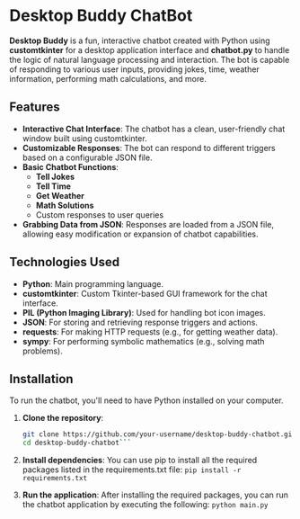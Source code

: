 # Desktop Buddy ChatBot

**Desktop Buddy** is a fun, interactive chatbot created with Python using **customtkinter** for a desktop application interface and **chatbot.py** to handle the logic of natural language processing and interaction. The bot is capable of responding to various user inputs, providing jokes, time, weather information, performing math calculations, and more.

## Features

- **Interactive Chat Interface**: The chatbot has a clean, user-friendly chat window built using customtkinter.
- **Customizable Responses**: The bot can respond to different triggers based on a configurable JSON file.
- **Basic Chatbot Functions**:
  - **Tell Jokes**
  - **Tell Time**
  - **Get Weather**
  - **Math Solutions**
  - Custom responses to user queries
- **Grabbing Data from JSON**: Responses are loaded from a JSON file, allowing easy modification or expansion of chatbot capabilities.
  
## Technologies Used

- **Python**: Main programming language.
- **customtkinter**: Custom Tkinter-based GUI framework for the chat interface.
- **PIL (Python Imaging Library)**: Used for handling bot icon images.
- **JSON**: For storing and retrieving response triggers and actions.
- **requests**: For making HTTP requests (e.g., for getting weather data).
- **sympy**: For performing symbolic mathematics (e.g., solving math problems).


## Installation

To run the chatbot, you'll need to have Python installed on your computer.

1. **Clone the repository**:
   ```bash
   git clone https://github.com/your-username/desktop-buddy-chatbot.git
   cd desktop-buddy-chatbot```

2. **Install dependencies**:
     You can use pip to install all the required packages listed in the requirements.txt file:
     ```pip install -r requirements.txt ```

3. **Run the application**:
    After installing the required packages, you can run the chatbot application by executing the following:
    ```python main.py ```

